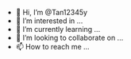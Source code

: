 - 👋 Hi, I’m @Tan12345y
- 👀 I’m interested in ...
- 🌱 I’m currently learning ...
- 💞️ I’m looking to collaborate on ...
- 📫 How to reach me ...

<!---
Tan12345y/Tan12345y is a ✨ special ✨ repository because its `README.md` (this file) appears on your GitHub profile.
You can click the Preview link to take a look at your changes.
--->
